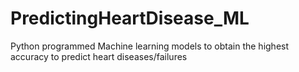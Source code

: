 # PredictingHeartDisease_ML
Python programmed Machine learning models to obtain the highest accuracy to predict heart diseases/failures
